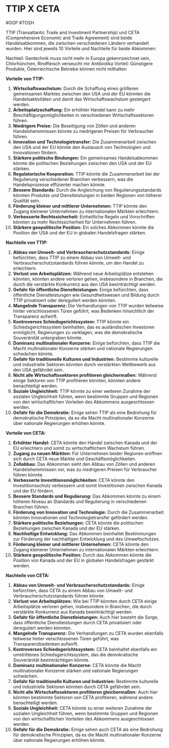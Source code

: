 # TTIP X CETA
#GGP #TOSH

TTIP (Transatlantic Trade and Investment Partnership) und CETA (Comprehensive Economic and Trade Agreement) sind beide Handelsabkommen, die zwischen verschiedenen Ländern verhandelt wurden. Hier sind jeweils 10 Vorteile und Nachteile für beide Abkommen:

Nachteil: Gentechnik muss nicht mehr in Europa gekennzeichnet sein, Chlorhünchen, Rindfleisch verseucht mir Antibiotika
Vorteil: Günstigere Produkte, Österreichische Betriebe können nicht mithalten


**Vorteile von TTIP:**

1. **Wirtschaftswachstum:** Durch die Schaffung eines größeren gemeinsamen Marktes zwischen den USA und der EU könnten die Handelsaktivitäten und damit das Wirtschaftswachstum gesteigert werden.
2. **Arbeitsplatzschaffung:** Ein erhöhter Handel kann zu mehr Beschäftigungsmöglichkeiten in verschiedenen Wirtschaftssektoren führen.
3. **Niedrigere Preise:** Die Beseitigung von Zöllen und anderen Handelshemmnissen könnte zu niedrigeren Preisen für Verbraucher führen.
4. **Innovation und Technologietransfer:** Die Zusammenarbeit zwischen den USA und der EU könnte den Austausch von Technologien und Innovationen fördern.
5. **Stärkere politische Bindungen:** Ein gemeinsames Handelsabkommen könnte die politischen Beziehungen zwischen den USA und der EU stärken.
6. **Regulatorische Kooperation:** TTIP könnte die Zusammenarbeit bei der Regulierung verschiedener Branchen verbessern, was die Handelsprozesse effizienter machen könnte.
7. **Bessere Standards:** Durch die Angleichung von Regulierungsstandards könnten Produkte und Dienstleistungen in beiden Regionen von höherer Qualität sein.
8. **Förderung kleiner und mittlerer Unternehmen:** TTIP könnte den Zugang kleinerer Unternehmen zu internationalen Märkten erleichtern.
9. **Verbesserte Rechtssicherheit:** Einheitliche Regeln und Vorschriften könnten zu mehr Rechtssicherheit für Unternehmen führen.
10. **Stärkere geopolitische Position:** Ein solches Abkommen könnte die Position der USA und der EU in globalen Handelsfragen stärken.

**Nachteile von TTIP:**

1. **Abbau von Umwelt- und Verbraucherschutzstandards:** Einige befürchten, dass TTIP zu einem Abbau von Umwelt- und Verbraucherschutzstandards führen könnte, um den Handel zu erleichtern.
2. **Verlust von Arbeitsplätzen:** Während neue Arbeitsplätze entstehen könnten, könnten andere verloren gehen, insbesondere in Branchen, die durch die verstärkte Konkurrenz aus den USA beeinträchtigt werden.
3. **Gefahr für öffentliche Dienstleistungen:** Einige befürchten, dass öffentliche Dienstleistungen wie Gesundheitswesen und Bildung durch TTIP privatisiert oder dereguliert werden könnten.
4. **Mangelnde Transparenz:** Die Verhandlungen von TTIP wurden teilweise hinter verschlossenen Türen geführt, was Bedenken hinsichtlich der Transparenz aufwirft.
5. **Kontroverses Schiedsgerichtssystem:** TTIP könnte ein Schiedsgerichtssystem beinhalten, das es ausländischen Investoren ermöglicht, Regierungen zu verklagen, was die demokratische Souveränität untergraben könnte.
6. **Dominanz multinationaler Konzerne:** Einige befürchten, dass TTIP die Macht multinationaler Konzerne stärken und nationale Regierungen schwächen könnte.
7. **Gefahr für traditionelle Kulturen und Industrien:** Bestimmte kulturelle und industrielle Sektoren könnten durch verstärkten Wettbewerb aus den USA gefährdet sein.
8. **Nicht alle Wirtschaftssektoren profitieren gleichermaßen:** Während einige Sektoren von TTIP profitieren könnten, könnten andere benachteiligt werden.
9. **Soziale Ungleichheit:** TTIP könnte zu einer weiteren Zunahme der sozialen Ungleichheit führen, wenn bestimmte Gruppen und Regionen von den wirtschaftlichen Vorteilen des Abkommens ausgeschlossen werden.
10. **Gefahr für die Demokratie:** Einige sehen TTIP als eine Bedrohung für demokratische Prinzipien, da es die Macht multinationaler Konzerne über nationale Regierungen erhöhen könnte.

**Vorteile von CETA:**

1. **Erhöhter Handel:** CETA könnte den Handel zwischen Kanada und der EU erleichtern und somit zu wirtschaftlichem Wachstum führen.
2. **Zugang zu neuen Märkten:** Für Unternehmen beider Regionen eröffnen sich durch CETA neue Märkte und Geschäftsmöglichkeiten.
3. **Zollabbau:** Das Abkommen sieht den Abbau von Zöllen und anderen Handelshemmnissen vor, was zu niedrigeren Preisen für Verbraucher führen könnte.
4. **Verbesserte Investitionsmöglichkeiten:** CETA könnte den Investitionsschutz verbessern und somit Investitionen zwischen Kanada und der EU fördern.
5. **Bessere Standards und Regulierung:** Das Abkommen könnte zu einem höheren Niveau an Standards und Regulierung in verschiedenen Branchen führen.
6. **Förderung von Innovation und Technologie:** Durch die Zusammenarbeit könnten Innovationen und Technologietransfer gefördert werden.
7. **Stärkere politische Beziehungen:** CETA könnte die politischen Beziehungen zwischen Kanada und der EU stärken.
8. **Nachhaltige Entwicklung:** Das Abkommen beinhaltet Bestimmungen zur Förderung der nachhaltigen Entwicklung und des Umweltschutzes.
9. **Förderung kleiner und mittlerer Unternehmen:** CETA könnte den Zugang kleinerer Unternehmen zu internationalen Märkten erleichtern.
10. **Stärkere geopolitische Position:** Durch das Abkommen könnte die Position von Kanada und der EU in globalen Handelsfragen gestärkt werden.

**Nachteile von CETA:**

1. **Abbau von Umwelt- und Verbraucherschutzstandards:** Einige befürchten, dass CETA zu einem Abbau von Umwelt- und Verbraucherschutzstandards führen könnte.
2. **Verlust von Arbeitsplätzen:** Wie bei TTIP könnten durch CETA einige Arbeitsplätze verloren gehen, insbesondere in Branchen, die durch verstärkte Konkurrenz aus Kanada beeinträchtigt werden.
3. **Gefahr für öffentliche Dienstleistungen:** Auch hier besteht die Sorge, dass öffentliche Dienstleistungen durch CETA privatisiert oder dereguliert werden könnten.
4. **Mangelnde Transparenz:** Die Verhandlungen zu CETA wurden ebenfalls teilweise hinter verschlossenen Türen geführt, was Transparenzbedenken aufwirft.
5. **Kontroverses Schiedsgerichtssystem:** CETA beinhaltet ebenfalls ein umstrittenes Schiedsgerichtssystem, das die demokratische Souveränität beeinträchtigen könnte.
6. **Dominanz multinationaler Konzerne:** CETA könnte die Macht multinationaler Konzerne stärken und nationale Regierungen schwächen.
7. **Gefahr für traditionelle Kulturen und Industrien:** Bestimmte kulturelle und industrielle Sektoren könnten durch CETA gefährdet sein.
8. **Nicht alle Wirtschaftssektoren profitieren gleichermaßen:** Auch hier könnten bestimmte Sektoren von CETA profitieren, während andere benachteiligt werden.
9. **Soziale Ungleichheit:** CETA könnte zu einer weiteren Zunahme der sozialen Ungleichheit führen, wenn bestimmte Gruppen und Regionen von den wirtschaftlichen Vorteilen des Abkommens ausgeschlossen werden.
10. **Gefahr für die Demokratie:** Einige sehen auch CETA als eine Bedrohung für demokratische Prinzipien, da es die Macht multinationaler Konzerne über nationale Regierungen erhöhen könnte.